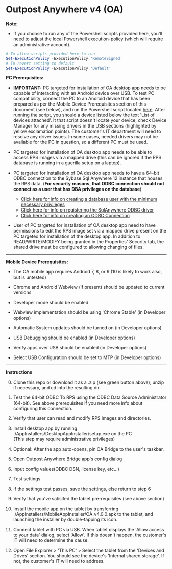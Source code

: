 # Outpost Anywhere v4 (OA)

**Note:**
* If you choose to run any of the Powershell scripts provided here, you'll need to adjust the local Powershell execution-policy (which will require an administrative account). 
```powershell
# To allow scripts provided here to run
Set-ExecutionPolicy -ExecutionPolicy 'RemoteSigned'
# To revert setting to default
Set-ExecutionPolicy -ExecutionPolicy 'Default'
```

**PC Prerequisites:**
* **IMPORTANT:** PC targeted for installation of OA desktop app needs to be capable of interacting with an Android device over USB. To test PC compatibility, connect the PC to an Android device that has been prepared as per the Mobile Device Prerequisites section of this document (see below), and run the Powershell script located [here](./PrerequisiteHelpers/PCToAndroidCompatibility/TestPCToAndroidCompatibility.ps1). After running the script, you should a device listed below the text 'List of devices attached'. It that script doesn't locate your device, check Device Manager for any missing drivers in the USB sections (highlighted by yellow exclamation points). The customer's IT department will need to resolve any driver issues. In some cases, needed drivers may not be available for the PC in question, so a different PC must be used.

* PC targeted for installation of OA desktop app needs to be able to access RPS images via a mapped drive (this can be ignored if the RPS database is running in a guerilla setup on a laptop).

* PC targeted for installation of OA desktop app needs to have a 64-bit ODBC connection to the Sybase Sql Anywhere 12 instance that houses the RPS data. (**For security reasons, that ODBC connection should not connect as a user that has DBA privileges on the database**)  
  * [Click here for info on creating a database user with the minimum necessary privileges](./DB_USER.md)
  * [Click here for info on registering the SqlAnywhere ODBC driver](./ODBC_DRIVER.md) 
  * [Click here for info on creating an ODBC Connection](./PrerequisiteHelpers/ODBC_Creation.pdf) 

* User of PC targeted for installation of OA desktop app need to have permissions to edit the RPS image set via a mapped drive present on the PC targeted for installation of the desktop app. In addition to READ/WRITE/MODIFY being granted in the Properties' Security tab, the shared drive must be configured to allowing changing of files.

---

**Mobile Device Prerequisites:**

* The OA mobile app requires Android 7, 8, or 9 (10 is likely to work also, but is untested)

* Chrome and Android Webview (if present) should be updated to current versions 

* Developer mode should be enabled

* Webview implementation should be using 'Chrome Stable' (in Developer options)

* Automatic System updates should be turned on (in Developer options)

* USB Debugging should be enabled (in Developer options)

* Verify apps over USB should be enabled (in Developer options)

* Select USB Configuration should be set to MTP (in Developer options)

---

**Instructions**

0. Clone this repo or download it as a .zip (see green button above), unzip if necessary, and cd into the resulting dir.

1. Test the 64-bit ODBC To RPS using the ODBC Data Source Administrator (64-bit). See above prerequisites if you need more info about configuring this connection.

2. Verify that user can read and modify RPS images and directories.

3. Install desktop app by running ./AppInstallers/DesktopAppInstaller/setup.exe on the PC 
    <br>(This step may require administrative privileges)

4. Optional: After the app auto-opens, pin OA Bridge to the user's taskbar.

5. Open Outpost Anywhere Bridge app's config dialog

6. Input config values(ODBC DSN, license key, etc...)

7. Test settings

8. If the settings test passes, save the settings, else return to step 6

9. Verify that you've satisifed the tablet pre-requisites (see above section)

10. Install the mobile app on the tablet by transferring ./AppInstallers/MobileAppInstaller/OA_v4.0.0.apk to the tablet, and launching the installer by double-tapping its icon.
  
11. Connect tablet with PC via USB. When tablet displays the 'Allow access to your data' dialog, select 'Allow'. If this doesn't happen, the customer's IT will need to determine the cause.

12. Open File Explorer > 'This PC' > Select the tablet from the 'Devices and Drives' section. You should see the device's 'Internal shared storage'. If not, the customer's IT will need to address.